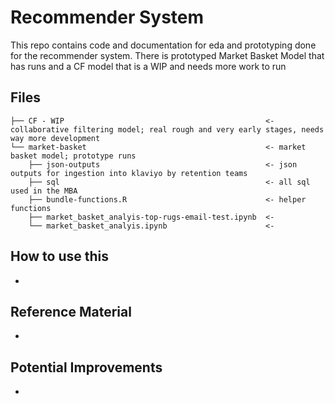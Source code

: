 # Recommender System

This repo contains code and documentation for eda and prototyping done for the recommender system. There is prototyped Market Basket Model that has runs and a CF model that is a WIP and needs more work to run

## Files

    ├── CF - WIP                                             <- collaborative filtering model; real rough and very early stages, needs way more development
    └── market-basket                                        <- market basket model; prototype runs
        ├── json-outputs                                     <- json outputs for ingestion into klaviyo by retention teams
        ├── sql                                              <- all sql used in the MBA
        ├── bundle-functions.R                               <- helper functions
        ├── market_basket_analyis-top-rugs-email-test.ipynb  <- 
        └── market_basket_analyis.ipynb                      <- 

## How to use this
* 

## Reference Material
* 

## Potential Improvements
* 